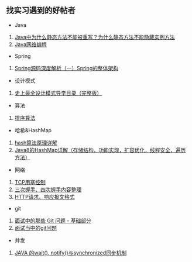 ## 找实习遇到的好帖者

* Java 
1. [Java中为什么静态方法不能被重写？为什么静态方法不能隐藏实例方法](http://blog.csdn.net/dawn_after_dark/article/details/74357049)
2. [Java网络编程](http://blog.csdn.net/column/details/javasocket.html)

* Spring
1. [Spring源码深度解析（一）Spring的整体架构](http://blog.csdn.net/u012291108/article/details/51669900) 

* 设计模式
1. [史上最全设计模式导学目录（完整版）](http://blog.csdn.net/lovelion/article/details/17517213)

* 算法
1. [排序算法](http://bubkoo.com/tags/sort/)


* 哈希&HashMap
1. [hash算法原理详解](http://blog.csdn.net/tanggao1314/article/details/51457585)
2. [Java8的HashMap详解（存储结构，功能实现，扩容优化，线程安全，遍历方法）](https://blog.csdn.net/login_sonata/article/details/76598675)

* 网络
1. [TCP用塞控制](https://www.cnblogs.com/losbyday/p/5847041.html)
2. [三次握手、四次握手内容整理](http://blog.csdn.net/qq_18425655/article/details/52163228)
3. [HTTP请求、响应报文格式](http://blog.csdn.net/a19881029/article/details/14002273)

* git
1. [面试中的那些 Git 问题 - 基础部分](https://www.jianshu.com/p/e1e9692f3d88)
2. [面试当中的git问题](https://blog.csdn.net/qq_26768741/article/details/66975516)

* 并发
1. [JAVA 的wait(), notify()与synchronized同步机制](https://www.cnblogs.com/x_wukong/p/4009709.html)